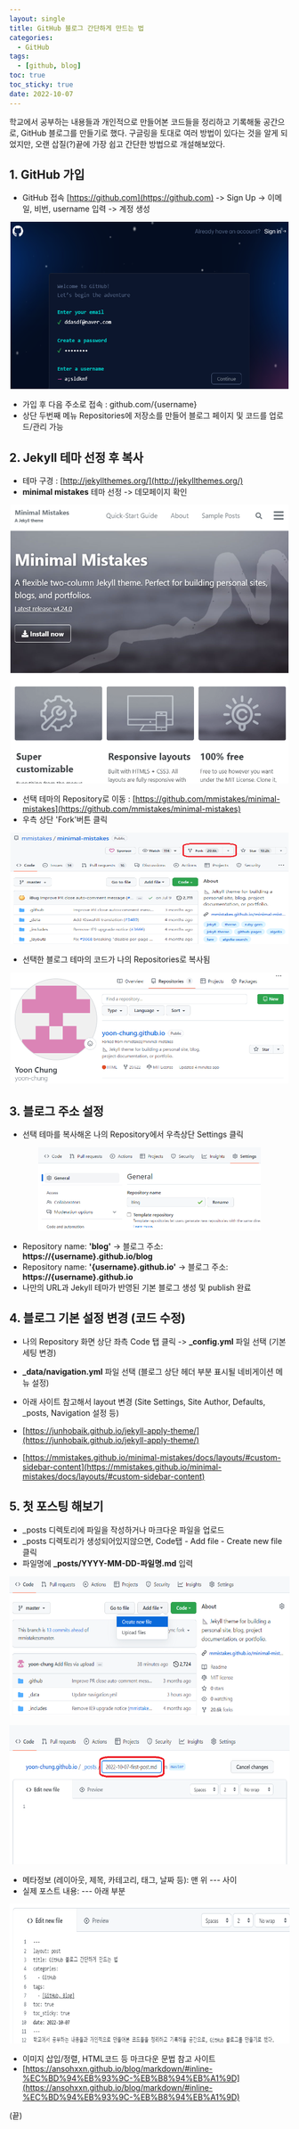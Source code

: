 ```yaml
---
layout: single
title: GitHub 블로그 간단하게 만드는 법
categories:
  - GitHub
tags:
  - [github, blog]
toc: true
toc_sticky: true
date: 2022-10-07
---
```

학교에서 공부하는 내용들과 개인적으로 만들어본 코드들을 정리하고 기록해둘 공간으로, GitHub 블로그를 만들기로 했다. 
구글링을 토대로 여러 방법이 있다는 것을 알게 되었지만, 오랜 삽질(?)끝에 가장 쉽고 간단한 방법으로 개설해보았다.

## 1. GitHub 가입
- GitHub 접속 [https://github.com](https://github.com) -> Sign Up -> 이메일, 비번, username 입력 -> 계정 생성

<p align="center"><img src="/assets/images/1.png" width="500" height="300"></p>
     
- 가입 후 다음 주소로 접속 : github.com/{username} 
- 상단 두번째 메뉴 Repositories에 저장소를 만들어 블로그 페이지 및 코드를 업로드/관리 가능

## 2. Jekyll 테마 선정 후 복사
- 테마 구경 : [http://jekyllthemes.org/](http://jekyllthemes.org/)
- **minimal mistakes** 테마 선정 -> 데모페이지 확인

<p align="center"><img src="/assets/images/mm.png" width="500" height="500"></p>

- 선택 테마의 Repository로 이동 : [https://github.com/mmistakes/minimal-mistakes](https://github.com/mmistakes/minimal-mistakes)
- 우측 상단 'Fork'버튼 클릭

<p align="center"><img src="/assets/images/3.png" width="500" height="200"></p>

- 선택한 블로그 테마의 코드가 나의 Repositories로 복사됨

<p align="center"><img src="/assets/images/4.png" width="500" height="200"></p>

## 3. 블로그 주소 설정
- 선택 테마를 복사해온 나의 Repository에서 우측상단 Settings 클릭

<p align="center"><img src="/assets/images/5.png" width="400" height="150"></p>

- Repository name: **'blog'** -> 블로그 주소: **https://{username}.github.io/blog**
- Repository name: **'{username}.github.io'** -> 블로그 주소: **https://{username}.github.io**
- 나만의 URL과 Jekyll 테마가 반영된 기본 블로그 생성 및 publish 완료

## 4. 블로그 기본 설정 변경 (코드 수정)
- 나의 Repository 화면 상단 좌측 Code 탭 클릭 -> **\_config.yml** 파일 선택 (기본 세팅 변경)
- **\_data/navigation.yml** 파일 선택 (블로그 상단 헤더 부분 표시될 네비게이션 메뉴 설정)

- 아래 사이트 참고해서 layout 변경 (Site Settings, Site Author, Defaults, \_posts, Navigation 설정 등)
- [https://junhobaik.github.io/jekyll-apply-theme/](https://junhobaik.github.io/jekyll-apply-theme/)
- [https://mmistakes.github.io/minimal-mistakes/docs/layouts/#custom-sidebar-content](https://mmistakes.github.io/minimal-mistakes/docs/layouts/#custom-sidebar-content)


## 5. 첫 포스팅 해보기
- \_posts 디렉토리에 파일을 작성하거나 마크다운 파일을 업로드
- \_posts 디렉토리가 생성되어있지않으면, Code탭 - Add file - Create new file 클릭
- 파일명에 **\_posts/YYYY-MM-DD-파일명.md** 입력
  
<p align="center"><img src="/assets/images/6.png" width="600" height="250"></p>

<p align="center"><img src="/assets/images/7.png" width="600" height="250"></p>

- 메타정보 (레이아웃, 제목, 카테고리, 태그, 날짜 등): 맨 위 --- 사이
- 실제 포스트 내용: --- 아래 부분

<p align="center"><img src="/assets/images/8.png" width="600" height="250"></p>

- 이미지 삽입/정렬, HTML코드 등 마크다운 문법 참고 사이트
- [https://ansohxxn.github.io/blog/markdown/#inline-%EC%BD%94%EB%93%9C-%EB%B8%94%EB%A1%9D](https://ansohxxn.github.io/blog/markdown/#inline-%EC%BD%94%EB%93%9C-%EB%B8%94%EB%A1%9D)

(끝)
